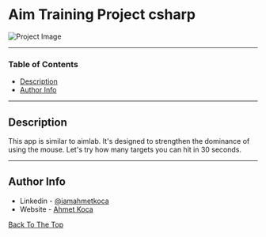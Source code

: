 # Aim Training Project csharp

![Project Image](https://ahmetkoca.com.tr/github/aim-training-project/aim-training.png)



---

### Table of Contents


- [Description](#description)
- [Author Info](#author-info)

---

## Description

This app is similar to aimlab. It's designed to strengthen the dominance of using the mouse. Let's try how many targets you can hit in 30 seconds. 



---











## Author Info

- Linkedin - [@iamahmetkoca](https://www.linkedin.com/in/iamahmetkoca/)
- Website - [Ahmet Koca](https://ahmetkoca.com.tr)

[Back To The Top](#read-me-template)
